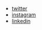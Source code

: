 - [twitter](https://twitter.com/tansawit)
- [instagram](https://instagram.com/tansawit)
- [linkedin](https://linkedin.com/in/tansawit)
